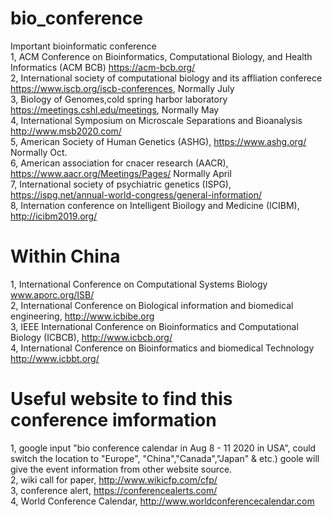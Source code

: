 # bio_conference
Important bioinformatic conference\
1, ACM Conference on Bioinformatics, Computational Biology, and Health Informatics (ACM BCB)  https://acm-bcb.org/ \
2, International society of computational biology and its affliation conferece https://www.iscb.org/iscb-conferences, Normally July \
3, Biology of Genomes,cold spring harbor laboratory https://meetings.cshl.edu/meetings, Normally May \
4, International Symposium on Microscale Separations and Bioanalysis http://www.msb2020.com/ \
5, American Society of Human Genetics (ASHG), https://www.ashg.org/ Normally Oct. \
6, American association for cnacer research (AACR), https://www.aacr.org/Meetings/Pages/ Normally April \
7, International society of psychiatric genetics (ISPG), https://ispg.net/annual-world-congress/general-information/ \
8, Internation conference on Intelligent Bioilogy and Medicine (ICIBM), http://icibm2019.org/  

# Within China

1, International Conference on Computational Systems Biology www.aporc.org/ISB/ \
2, International Conference on Biological information and biomedical engineering, http://www.icbibe.org \
3, IEEE International Conference on Bioinformatics and Computational Biology (ICBCB), http://www.icbcb.org/ \
4, International Conference on Bioinformatics and biomedical Technology http://www.icbbt.org/  

# Useful website to find this conference imformation
1, google input "bio conference calendar in Aug 8 - 11 2020 in USA", could switch the location to "Europe", "China","Canada","Japan" & etc.) goole will give the event information from other website source. \
2, wiki call for paper, http://www.wikicfp.com/cfp/ \
3, conference alert, https://conferencealerts.com/ \
4, World Conference Calendar, http://www.worldconferencecalendar.com  

